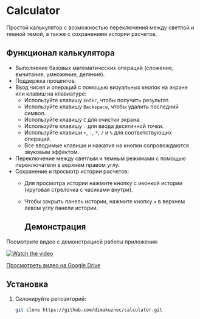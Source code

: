 # Calculator

Простой калькулятор с возможностью переключения между светлой и темной темой, а также с сохранением истории расчетов.

## Функционал калькулятора

- Выполнение базовых математических операций (сложение, вычитание, умножение, деление).
- Поддержка процентов.
- Ввод чисел и операций с помощью визуальных кнопок на экране или клавиш на клавиатуре:
  - Используйте клавишу `Enter`, чтобы получить результат.
  - Используйте клавишу `Backspace`, чтобы удалить последний символ.
  - Используйте клавишу `C` для очистки экрана.
  - Используйте клавишу `.` для ввода десятичной точки.
  - Используйте клавиши `+`, `-`, `*`, `/` и `%` для соответствующих операций.
  - Все вводимые клавиши и нажатия на кнопки сопровождаются звуковым эффектом.
- Переключение между светлым и темным режимами с помощью переключателя в верхнем правом углу.
- Сохранение и просмотр истории расчетов:
  - Для просмотра истории нажмите кнопку с иконкой истории (круговая стрелочка с часиками внутри).
  - Чтобы закрыть панель истории, нажмите кнопку `x` в верхнем левом углу панели истории.
 
    ## Демонстрация

Посмотрите видео с демонстрацией работы приложения:

[![Watch the video](https://img.youtube.com/vi/05nBV6l3Ecs/0.jpg)](https://youtu.be/05nBV6l3Ecs)

[Просмотреть видео на Google Drive](https://drive.google.com/file/d/1rdjxoocmEhqVau82e6DvnA15azoxxlKC/view?t=34)

## Установка

1. Склонируйте репозиторий:
   ```bash
   git clone https://github.com/dimakuznec/calculator.git
   ```
